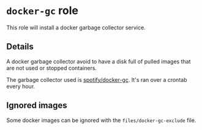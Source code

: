 # `docker-gc` role

This role will install a docker garbage collector service.

## Details

A docker garbage collector avoid to have a disk full of pulled images that are not used or stopped containers.

The garbage collector used is [spotify/docker-gc](https://github.com/spotify/docker-gc).
It's ran over a crontab every hour.

## Ignored images

Some docker images can be ignored with the `files/docker-gc-exclude` file.
